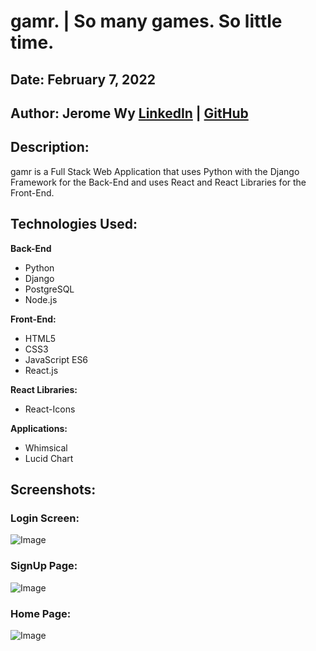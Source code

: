 # **gamr.** | So many games. So little time.

<!-- ![Image](https://i.imgur.com/yC3yFq7.png) -->

## **Date:** February 7, 2022

## **Author:** **Jerome Wy** [LinkedIn](https://www.linkedin.com/in/jerome-wy/) | [GitHub](https://github.com/jerome-wy)

## **Description:**

gamr is a Full Stack Web Application that uses Python with the Django Framework for the Back-End and uses React and React Libraries for the Front-End.

## **Technologies Used:**

**Back-End**

- Python
- Django
- PostgreSQL
- Node.js

**Front-End:**

- HTML5
- CSS3
- JavaScript ES6
- React.js

**React Libraries:**

- React-Icons

**Applications:**

- Whimsical
- Lucid Chart

## **Screenshots:**

### **Login Screen**:

![Image]()

### **SignUp Page**:

![Image]()

### **Home Page**:

![Image]()
